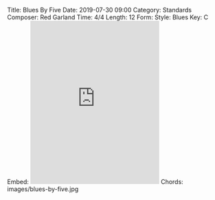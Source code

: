 Title: Blues By Five
Date: 2019-07-30 09:00
Category: Standards
Composer: Red Garland
Time: 4/4
Length: 12
Form:
Style: Blues
Key: C
Embed: <iframe src="https://open.spotify.com/embed/user/thatdavidmiller/playlist/0YzfTE5ZOhRnhOWLPSVYxs" width="300" height="380" frameborder="0" allowtransparency="true" allow="encrypted-media"></iframe>
Chords: images/blues-by-five.jpg
